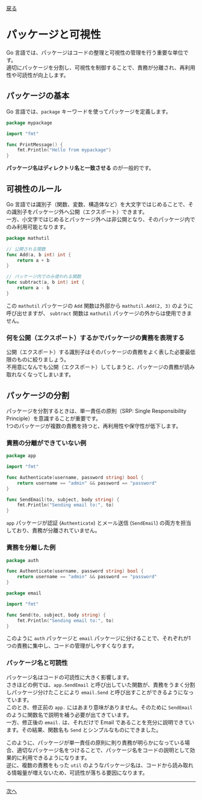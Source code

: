 [戻る](../README.md)

# パッケージと可視性

Go 言語では、パッケージはコードの整理と可視性の管理を行う重要な単位です。  
適切にパッケージを分割し、可視性を制御することで、責務が分離され、再利用性や可読性が向上します。

## パッケージの基本

Go 言語では、`package` キーワードを使ってパッケージを定義します。

```go
package mypackage

import "fmt"

func PrintMessage() {
    fmt.Println("Hello from mypackage")
}
```

**パッケージ名はディレクトリ名と一致させる** のが一般的です。

## 可視性のルール

Go 言語では識別子（関数、変数、構造体など）を大文字ではじめることで、その識別子をパッケージ外へ公開（エクスポート）できます。  
一方、小文字ではじめるとパッケージ外へは非公開となり、そのパッケージ内でのみ利用可能となります。

```go
package mathutil

// 公開される関数
func Add(a, b int) int {
    return a + b
}

// パッケージ内でのみ使われる関数
func subtract(a, b int) int {
    return a - b
}
```

この `mathutil` パッケージの `Add` 関数は外部から `mathutil.Add(2, 3)` のように呼び出せますが、 `subtract` 関数は `mathutil` パッケージの外からは使用できません。

### 何を公開（エクスポート）するかでパッケージの責務を表現する

公開（エクスポート）する識別子はそのパッケージの責務をよく表した必要最低限のものに絞りましょう。  
不用意になんでも公開（エクスポート）してしまうと、パッケージの責務が読み取れなくなってしまいます。

## パッケージの分割

パッケージを分割するときは、単一責任の原則（SRP: Single Responsibility Principle）を意識することが重要です。  
1つのパッケージが複数の責務を持つと、再利用性や保守性が低下します。

### 責務の分離ができていない例

```go
package app

import "fmt"

func Authenticate(username, password string) bool {
    return username == "admin" && password == "password"
}

func SendEmail(to, subject, body string) {
    fmt.Println("Sending email to:", to)
}
```

`app` パッケージが認証 (`Authenticate`) とメール送信 (`SendEmail`) の両方を担当しており、責務が分離されていません。

### 責務を分離した例

```go
package auth

func Authenticate(username, password string) bool {
    return username == "admin" && password == "password"
}
```

```go
package email

import "fmt"

func Send(to, subject, body string) {
    fmt.Println("Sending email to:", to)
}
```

このように `auth` パッケージと `email` パッケージに分けることで、それぞれが1つの責務に集中し、コードの管理がしやすくなります。

### パッケージ名と可読性

パッケージ名はコードの可読性に大きく影響します。  
さきほどの例では、`app.SendEmail` と呼び出していた関数が、責務をうまく分割しパッケージ分けたことにより `email.Send` と呼び出すことができるようになっています。  
このとき、修正前の `app.` にはあまり意味がありません。そのために `SendEmail` のように関数名で説明を補う必要が出てきています。  
一方、修正後の `email.` は、それだけで Email であることを充分に説明できています。その結果、関数名も `Send` とシンプルなものにできました。

このように、パッケージが単一責任の原則に則り責務が明らかになっている場合、適切なパッケージ名をつけることで、パッケージ名をコードの説明として効果的に利用できるようになります。  
逆に、複数の責務をもった `util` のようなパッケージ名は、コードから読み取れる情報量が増えないため、可読性が落ちる要因になります。

----
[次へ](../02_構造体とメソッド、New関数/README.md)
